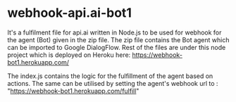 # webhook-api.ai-bot1
It's a fulfilment file for api.ai written in Node.js to be used for webhook for the agent (Bot) given in the zip file.
The zip file contains the Bot agent which can be imported to Google DialogFlow.
Rest of the files are under this node project which is deployed on Heroku here: https://webhook-bot1.herokuapp.com/

The index.js contains the logic for the fulfillment of the agent based on actions.
The same can be utilised by setting the agent's webhook url to : "https://webhook-bot1.herokuapp.com/fulfill"

